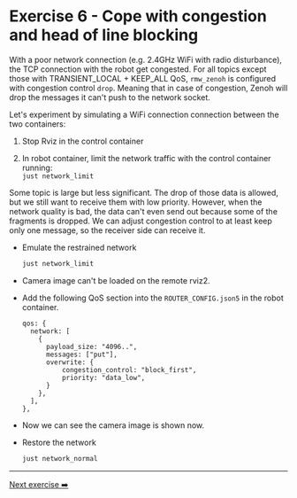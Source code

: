 # Exercise 6 - Cope with congestion and head of line blocking

With a poor network connection (e.g. 2.4GHz WiFi with radio disturbance), the TCP connection with the robot get congested. For all topics except those with TRANSIENT_LOCAL + KEEP_ALL QoS, `rmw_zenoh` is configured with congestion control `drop`. Meaning that in case of congestion, Zenoh will drop the messages it can't push to the network socket.

Let's experiment by simulating a WiFi connection connection between the two containers:

1. Stop Rviz in the control container

2. In robot container, limit the network traffic with the control container running:  
   `just network_limit`



Some topic is large but less significant. The drop of those data is allowed, but we still want to receive them with low priority.
However, when the network quality is bad, the data can't even send out because some of the fragments is dropped.
We can adjust congestion control to at least keep only one message, so the receiver side can receive it.

* Emulate the restrained network

   ```bash
   just network_limit
   ```

* Camera image can't be loaded on the remote rviz2.

* Add the following QoS section into the `ROUTER_CONFIG.json5` in the robot container.

   ```json5
   qos: {
     network: [
       {
         payload_size: "4096..",
         messages: ["put"],
         overwrite: {
             congestion_control: "block_first",
             priority: "data_low",
         }
       },
     ],
   },
   ```

* Now we can see the camera image is shown now.

* Restore the network

   ```bash
   just network_normal
   ```

---
[Next exercise ➡️](ex-7.md)
